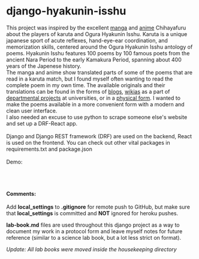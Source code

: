 # django-hyakunin-isshu


This project was inspired by the excellent [manga](https://myanimelist.net/anime/10800/Chihayafuru) and [anime](http://www.crunchyroll.com/chihayafuru) Chihayafuru about the players of karuta and Ogura Hyakunin Isshu. Karuta is a unique japanese sport of acute reflexes, hand-eye-ear coordination, and memorization skills, centered around the Ogura Hyakunin Isshu antology of poems. Hyakunin Isshu features 100 poems by 100 famous poets from the ancient Nara Period to the early Kamakura Period, spanning about 400 years of the Japenese history.
<br>
The manga and anime show translated parts of some of the poems that are read in a karuta match, but I found myself often wanting to read the complete poem in my own time. The available originals and their translations can be found in the forms of [blogs](https://100poets.wordpress.com/), [wikias](http://chihayafuru.wikia.com/wiki/Ogura_Hyakunin_Isshu) as a part of [departmental projects](http://jti.lib.virginia.edu/japanese/hyakunin/frames/hyakuframes.html) at universities, or in a [physical form](https://www.amazon.com/gp/product/0824817052/ref=as_li_ss_tl?ie=UTF8&tag=thelev8thbud-20&linkCode=as2&camp=1789&creative=390957&creativeASIN=0824817052). I wanted to make the poems available in a more convenient form with a modern and clean user interface.
<br> 
I also needed an excuse to use python to scrape someone else's website and set up a DRF-React app.
<br>
<br>
Django and Django REST framework (DRF) are used on the backend, React is used on the frontend. You can check out other vital packages in requirements.txt and package.json
<br>
<br>
Demo: 

<br>
<br>

#### Comments:
Add **local_settings** to **.gitignore** for remote push to GitHub, but make sure that **local_settings** is committed and **NOT** ignored for heroku pushes.   


**lab-book.md** files are used throughout this django project as a way to document my work in a protocol form and leave myself notes for future reference (similar to a science lab book, but a lot less strict on format). 


_Update: All lab books were moved inside the housekeeping directory_